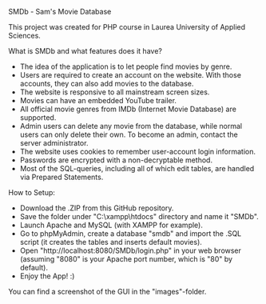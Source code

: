 SMDb - Sam's Movie Database

This project was created for PHP course in Laurea University of Applied Sciences.

What is SMDb and what features does it have?
- The idea of the application is to let people find movies by genre.
- Users are required to create an account on the website. With those accounts, they can also add movies to the database.
- The website is responsive to all mainstream screen sizes.
- Movies can have an embedded YouTube trailer.
- All official movie genres from IMDb (Internet Movie Database) are supported.
- Admin users can delete any movie from the database, while normal users can only delete their own. To become an admin, contact the server administrator.
- The website uses cookies to remember user-account login information.
- Passwords are encrypted with a non-decryptable method.
- Most of the SQL-queries, including all of which edit tables, are handled via Prepared Statements.

How to Setup:
- Download the .ZIP from this GitHub repository.
- Save the folder under "C:\xampp\htdocs" directory and name it "SMDb".
- Launch Apache and MySQL (with XAMPP for example).
- Go to phpMyAdmin, create a database "smdb" and import the .SQL script (it creates the tables and inserts default movies).
- Open "http://localhost:8080/SMDb/login.php" in your web browser (assuming "8080" is your Apache port number, which is "80" by default).
- Enjoy the App! :)

You can find a screenshot of the GUI in the "images"-folder.
